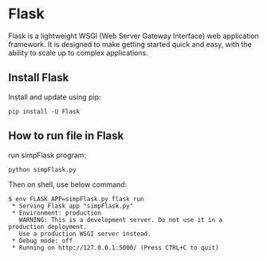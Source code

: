 # Flask    

Flask is a lightweight WSGI (Web Server Gateway Interface) web application framework. It is designed to make getting started quick and easy, with the ability to scale up to complex applications.    

## Install Flask   
Install and update using pip:    
```
pip install -U Flask
```

## How to run file in Flask    
run simpFlask program:   
```
python simpFlask.py    
```
Then on shell, use below command:   
```
$ env FLASK_APP=simpFlask.py flask run
 * Serving Flask app "simpFlask.py"
 * Environment: production
   WARNING: This is a development server. Do not use it in a production deployment.
   Use a production WSGI server instead.
 * Debug mode: off
 * Running on http://127.0.0.1:5000/ (Press CTRL+C to quit)
```


